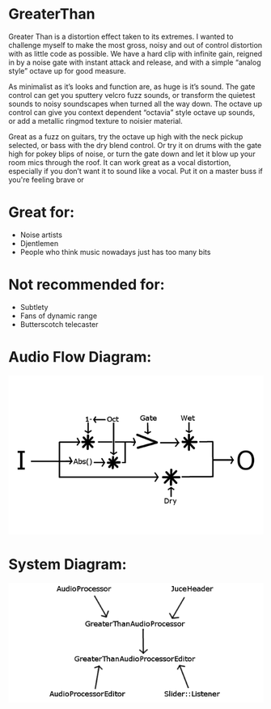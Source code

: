 # GreaterThan

Greater Than is a distortion effect taken to its extremes. I wanted to challenge myself to make the most gross, noisy and out of control distortion with as little code as possible. We have a hard clip with infinite gain, reigned in by a noise gate with instant attack and release, and with a simple “analog style” octave up for good measure.

As minimalist as it’s looks and function are, as huge is it’s sound. The gate control can get you sputtery velcro fuzz sounds, or transform the quietest sounds to noisy soundscapes when turned all the way down. The octave up control can give you context dependent “octavia” style octave up sounds, or add a metallic ringmod texture to noisier material.

Great as a fuzz on guitars, try the octave up high with the neck pickup selected, or bass with the dry blend control. Or try it on drums with the gate high for pokey blips of noise, or turn the gate down and let it blow up your room mics through the roof. It can work great as a vocal distortion, especially if you don’t want it to sound like a vocal. Put it on a master buss if you're feeling brave or 

# Great for:
* Noise artists
* Djentlemen
* People who think music nowadays just has too many bits

# Not recommended for:
* Subtlety
* Fans of dynamic range
* Butterscotch telecaster

# Audio Flow Diagram:
![AudioFlowDiagram](/AudioFlowDiagram.png)

# System Diagram:
![SystemDiagram](/SystemDiagram.png)
